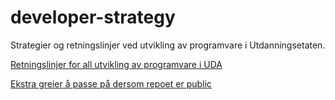# developer-strategy
Strategier og retningslinjer ved utvikling av programvare i Utdanningsetaten.

[Retningslinjer for all utvikling av programvare i UDA](retningslinjer.md)

[Ekstra greier å passe på dersom repoet er public](retningslinjer-OS.md)


